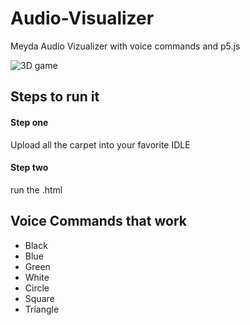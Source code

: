 # Audio-Visualizer
Meyda Audio Vizualizer with voice commands and p5.js

![3D game ](https://github.com/joseortega9988/DJ-Audio-Visualizer/assets/77720475/f2560a33-c050-4199-8b6e-e7db5e540811)


## Steps to run it 

#### Step one
Upload all the carpet into your favorite IDLE

#### Step two 
run the .html 

## Voice Commands that work  
- Black
- Blue
- Green
- White
- Circle
- Square
- Triangle

